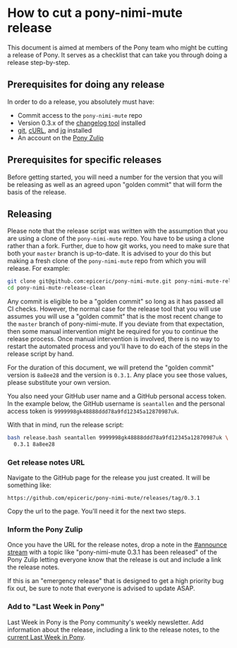 # How to cut a pony-nimi-mute release

This document is aimed at members of the Pony team who might be cutting a release of Pony. It serves as a checklist that can take you through doing a release step-by-step.

## Prerequisites for doing any release

In order to do a release, you absolutely must have:

* Commit access to the `pony-nimi-mute` repo
* Version 0.3.x of the [changelog tool](https://github.com/ponylang/changelog-tool/releases) installed
* [git](https://git-scm.com/), [cURL](https://curl.haxx.se/), and [jq](https://stedolan.github.io/jq/) installed
* An account on the [Pony Zulip](https://ponylang.zulipchat.com)

## Prerequisites for specific releases

Before getting started, you will need a number for the version that you will be releasing as well as an agreed upon "golden commit" that will form the basis of the release.

## Releasing

Please note that the release script was written with the assumption that you are using a clone of the `pony-nimi-mute` repo. You have to be using a clone rather than a fork. Further, due to how git works, you need to make sure that both your `master` branch is up-to-date. It is advised to your do this but making a fresh clone of the `pony-nimi-mute` repo from which you will release. For example:

```bash
git clone git@github.com:epiceric/pony-nimi-mute.git pony-nimi-mute-release-clean
cd pony-nimi-mute-release-clean
```

Any commit is eligible to be a "golden commit" so long as it has passed all CI checks. However, the normal case for the release tool that you will use assumes you will use a "golden commit" that is the most recent change to the `master` branch of pony-nimi-mute. If you deviate from that expectation, then some manual intervention might be required for you to continue the release process. Once manual intervention is involved, there is no way to restart the automated process and you'll have to do each of the steps in the release script by hand.

For the duration of this document, we will pretend the "golden commit" version is `8a8ee28` and the version is `0.3.1`. Any place you see those values, please substitute your own version.

You also need your GitHub user name and a GitHub personal access token. In the example below, the GitHub username is `seantallen` and the personal access token is `9999998gk48888ddd78a9fd12345a12870987uk`.

With that in mind, run the release script:

```bash
bash release.bash seantallen 9999998gk48888ddd78a9fd12345a12870987uk \
  0.3.1 8a8ee28
```

### Get release notes URL

Navigate to the GitHub page for the release you just created. It will be something like:

```
https://github.com/epiceric/pony-nimi-mute/releases/tag/0.3.1
```

Copy the url to the page. You'll need it for the next two steps.

### Inform the Pony Zulip

Once you have the URL for the release notes, drop a note in the [#announce stream](https://ponylang.zulipchat.com/#narrow/stream/189932-announce) with a topic like "pony-nimi-mute 0.3.1 has been released" of the Pony Zulip letting everyone know that the release is out and include a link the release notes.

If this is an "emergency release" that is designed to get a high priority bug fix out, be sure to note that everyone is advised to update ASAP.

### Add to "Last Week in Pony"

Last Week in Pony is the Pony community's weekly newsletter. Add information about the release, including a link to the release notes, to the [current Last Week in Pony](https://github.com/ponylang/ponylang.github.io/issues?q=is%3Aissue+is%3Aopen+label%3Alast-week-in-pony).

